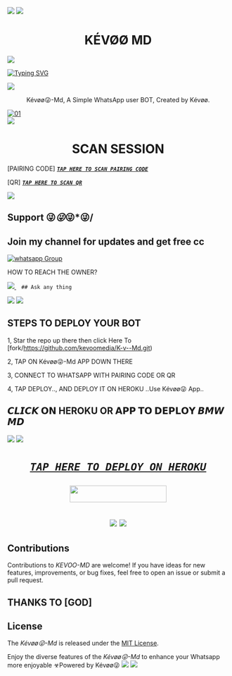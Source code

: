 <a><img src='https://i.imgur.com/LyHic3i.gif'/></a>
<a><img src='https://i.imgur.com/LyHic3i.gif'/></a>
 <h1 align="center"> KÉVØØ MD </h1>


<a><img src='https://i.imgur.com/LyHic3i.gif'/></a>
      
[![Typing SVG](https://readme-typing-svg.herokuapp.com?font=Rockstar-ExtraBold&color=Black&circles=Thank+you+for+choosing+KEVOO-Md)](https://git.io/typing-svg)

<a><img src='https://i.imgur.com/LyHic3i.gif'/></a>
 
<p align="center"> Kévøø😜-Md, A Simple WhatsApp user BOT, Created by Kévøø.
</p>
<p align="center">


  <a href="https://ibb.co/N6NMDtn"><img src="https://telegra.ph/file/88ad273e040f262fe69ad.jpg" alt="01" border="0" /></a>                     
<a><img src='https://i.imgur.com/LyHic3i.gif'/></a>
 <h1 align="center">  SCAN SESSION </h1>
 

[PAIRING CODE]  ***[`TAP HERE TO SCAN PAIRING CODE`](https://bmw-code-app-c1168f4953cd.herokuapp.com/pair)***


  
 [QR] ***[`TAP HERE TO SCAN QR`](https://bmw-code-app-c1168f4953cd.herokuapp.com/qr)***


<a><img src='https://i.imgur.com/LyHic3i.gif'/></a>
## Support 😜*😜*😜*😜/
## Join my channel for updates and get free cc
<a href="https://whatsapp.com/channel/0029VaauR3bIHphNVGavRg2O" target="_blank">
    <img alt="whatsapp Group" src="https://img.shields.io/badge/ Whatsapp Support Channel -25D366?style=for-the-badge&logo=whatsapp&logoColor=white" />
  </a>
</p>


HOW TO REACH THE OWNER? 
 
   
   <a href="https://wa.me/255694854739">
    <img src="https://img.shields.io/badge/WhatsApp-25D366?style=for-the-badge&logo=whatsapp&logoColor=white" />
  </a>&nbsp;&nbsp;
   <a

    ## Ask any thing
<a><img src='https://i.imgur.com/LyHic3i.gif'/></a>
<a><img src='https://i.imgur.com/LyHic3i.gif'/></a>

## STEPS TO DEPLOY YOUR BOT


1, Star the repo up there then click Here To  [fork/https://github.com/kevoomedia/K-v--Md.git)

2, TAP ON Kévøø😜-Md APP DOWN THERE



3, CONNECT TO WHATSAPP WITH PAIRING CODE OR QR



4, TAP DEPLOY.., AND DEPLOY IT ON HEROKU ..Use Kévøø😜 App..

## 𝘾𝙇𝙄𝘾𝙆 𝗢𝗡 HEROKU OR 𝗔𝗣𝗣 𝗧𝗢 𝗗𝗘𝗣𝗟𝗢𝗬  𝘽𝙈𝙒 𝙈𝘿

<a><img src='https://i.imgur.com/LyHic3i.gif'/></a>
<a><img src='https://i.imgur.com/LyHic3i.gif'/></a>

 <h1 align="center">

  ***[`TAP HERE TO DEPLOY ON HEROKU`](https://dashboard.heroku.com/new?template=https://github.com/kevoomedia/K-v--Md)***







  ***<p align="center"><a href="https://bmw-code-app-c1168f4953cd.herokuapp.com/">
 <img src="https://img.shields.io/badge/TAP%20HERE%20TO%20OPEN%20KEVOOMD%20TECH%20APP-Yellow?style=for-the-badge&logo=bmw" width="220" height="38.45"/></a></p>***



<a><img src='https://i.imgur.com/LyHic3i.gif'/></a>
<a><img src='https://i.imgur.com/LyHic3i.gif'/></a>
   
  




## Contributions


Contributions to *KEVOO-MD* are welcome! If you have ideas for new features, improvements, or bug fixes, feel free to open an issue or submit a pull request.
## THANKS TO [GOD]

## License

The *Kévøø😜-Md* is released under the [MIT License](https://opensource.org/licenses/MIT).

Enjoy the diverse features of the *Kévøø😜-Md*  to enhance your Whatsapp more enjoyable
☣Powered by Kévøø😜
<a><img src='https://i.imgur.com/LyHic3i.gif'/></a>
<a><img src='https://i.imgur.com/LyHic3i.gif'/></a>

